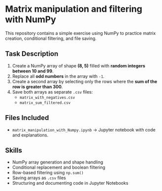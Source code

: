# Matrix manipulation and filtering with NumPy

This repository contains a simple exercise using NumPy to practice matrix creation, conditional filtering, and file saving.

## Task Description

1. Create a NumPy array of shape **(8, 5)** filled with **random integers between 10 and 99**.
2. Replace all **odd numbers** in the array with `-1`.
3. Create a second array by selecting only the rows where the **sum of the row is greater than 300**.
4. Save both arrays as separate `.csv` files:
   - `matrix_with_negatives.csv`
   - `matrix_sum_filtered.csv`

## Files Included

- `matrix_manipulation_with_Numpy.ipynb` → Jupyter notebook with code and explanations.
  

## Skills 

- NumPy array generation and shape handling
- Conditional replacement and boolean filtering
- Row-based filtering using `np.sum()`
- Saving arrays as `.csv` files
- Structuring and documenting code in Jupyter Notebooks



